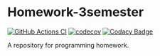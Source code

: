 # Homework-3semester

[![GitHub Actions CI](https://github.com/Sarapulov-Vas/Homework-2semester/actions/workflows/ci.yml/badge.svg)](https://github.com/Sarapulov-Vas/Homework-2semester/actions/workflows/ci.yml/ci.yml)
[![codecov](https://codecov.io/gh/Sarapulov-Vas/Homework-3semester/graph/badge.svg?token=XPEOI9BWXG)](https://codecov.io/gh/Sarapulov-Vas/Homework-3semester)
[![Codacy Badge](https://app.codacy.com/project/badge/Grade/74d85171669f429c8f136c5f8ed7c7c0)](https://app.codacy.com/gh/Sarapulov-Vas/Homework-3semester/dashboard?utm_source=gh&utm_medium=referral&utm_content=&utm_campaign=Badge_grade)

A repository for programming homework.
